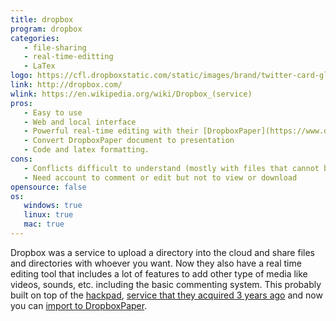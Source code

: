 ```yaml
---
title: dropbox
program: dropbox
categories:
   - file-sharing
   - real-time-editting
   - LaTex
logo: https://cfl.dropboxstatic.com/static/images/brand/twitter-card-glyph@2x-vflVqhKLO.png
link: http://dropbox.com/
wlink: https://en.wikipedia.org/wiki/Dropbox_(service)
pros:
   - Easy to use
   - Web and local interface
   - Powerful real-time editing with their [DropboxPaper](https://www.dropbox.com/paper)
   - Convert DropboxPaper document to presentation
   - Code and latex formatting.
cons:
   - Conflicts difficult to understand (mostly with files that cannot be `diff`-ed)
   - Need account to comment or edit but not to view or download
opensource: false
os:
   windows: true
   linux: true
   mac: true
---
```


Dropbox was a service to upload a directory into the cloud and share files and
directories with whoever you want. Now they also have a real time editing tool
that includes a lot of features to add other type of media like videos, sounds,
etc. including the basic commenting system. This probably built on top of
the [hackpad](https://hackpad.com/),
[service that they acquired 3 years ago](https://hackpad.com/Hackpad-is-teaming-up-with-Dropbox-m1Fne5A6Lzn) 
and now you can [import to DropboxPaper](https://www.dropbox.com/en/help/9156).


